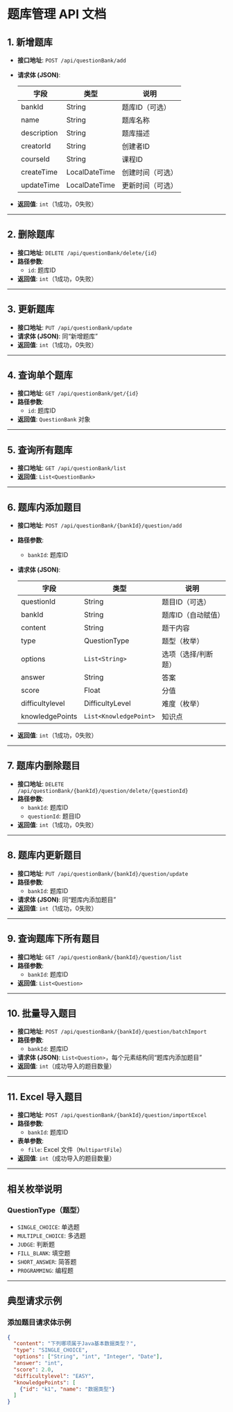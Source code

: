 # 题库管理 API 文档

## 1. 新增题库
- **接口地址**: `POST /api/questionBank/add`
- **请求体 (JSON)**:

  | 字段 | 类型 | 说明 |
    |------|------|------|
  | bankId | String | 题库ID（可选） |
  | name | String | 题库名称 |
  | description | String | 题库描述 |
  | creatorId | String | 创建者ID |
  | courseId | String | 课程ID |
  | createTime | LocalDateTime | 创建时间（可选） |
  | updateTime | LocalDateTime | 更新时间（可选） |

- **返回值**: `int`（1成功，0失败）

---

## 2. 删除题库
- **接口地址**: `DELETE /api/questionBank/delete/{id}`
- **路径参数**:
    - `id`: 题库ID
- **返回值**: `int`（1成功，0失败）

---

## 3. 更新题库
- **接口地址**: `PUT /api/questionBank/update`
- **请求体 (JSON)**: 同“新增题库”
- **返回值**: `int`（1成功，0失败）

---

## 4. 查询单个题库
- **接口地址**: `GET /api/questionBank/get/{id}`
- **路径参数**:
    - `id`: 题库ID
- **返回值**: `QuestionBank` 对象

---

## 5. 查询所有题库
- **接口地址**: `GET /api/questionBank/list`
- **返回值**: `List<QuestionBank>`

---

## 6. 题库内添加题目
- **接口地址**: `POST /api/questionBank/{bankId}/question/add`
- **路径参数**:
    - `bankId`: 题库ID
- **请求体 (JSON)**:

  | 字段 | 类型 | 说明 |
    |------|------|------|
  | questionId | String | 题目ID（可选） |
  | bankId | String | 题库ID（自动赋值） |
  | content | String | 题干内容 |
  | type | QuestionType | 题型（枚举） |
  | options | `List<String>` | 选项（选择/判断题） |
  | answer | String | 答案 |
  | score | Float | 分值 |
  | difficultylevel | DifficultyLevel | 难度（枚举） |
  | knowledgePoints | `List<KnowledgePoint>` | 知识点 |

- **返回值**: `int`（1成功，0失败）

---

## 7. 题库内删除题目
- **接口地址**: `DELETE /api/questionBank/{bankId}/question/delete/{questionId}`
- **路径参数**:
    - `bankId`: 题库ID
    - `questionId`: 题目ID
- **返回值**: `int`（1成功，0失败）

---

## 8. 题库内更新题目
- **接口地址**: `PUT /api/questionBank/{bankId}/question/update`
- **路径参数**:
    - `bankId`: 题库ID
- **请求体 (JSON)**: 同“题库内添加题目”
- **返回值**: `int`（1成功，0失败）

---

## 9. 查询题库下所有题目
- **接口地址**: `GET /api/questionBank/{bankId}/question/list`
- **路径参数**:
    - `bankId`: 题库ID
- **返回值**: `List<Question>`

---

## 10. 批量导入题目
- **接口地址**: `POST /api/questionBank/{bankId}/question/batchImport`
- **路径参数**:
    - `bankId`: 题库ID
- **请求体 (JSON)**: `List<Question>`，每个元素结构同“题库内添加题目”
- **返回值**: `int`（成功导入的题目数量）

---

## 11. Excel 导入题目
- **接口地址**: `POST /api/questionBank/{bankId}/question/importExcel`
- **路径参数**:
    - `bankId`: 题库ID
- **表单参数**:
    - `file`: Excel 文件（`MultipartFile`）
- **返回值**: `int`（成功导入的题目数量）

---

## 相关枚举说明

### QuestionType（题型）
- `SINGLE_CHOICE`: 单选题
- `MULTIPLE_CHOICE`: 多选题
- `JUDGE`: 判断题
- `FILL_BLANK`: 填空题
- `SHORT_ANSWER`: 简答题
- `PROGRAMMING`: 编程题

---

## 典型请求示例

### 添加题目请求体示例
```json
{
  "content": "下列哪项属于Java基本数据类型？",
  "type": "SINGLE_CHOICE",
  "options": ["String", "int", "Integer", "Date"],
  "answer": "int",
  "score": 2.0,
  "difficultylevel": "EASY",
  "knowledgePoints": [
    {"id": "k1", "name": "数据类型"}
  ]
}
